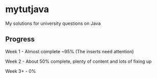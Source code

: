 # mytutjava
My solutions for university questions on Java

## Progress

Week 1 - Almost complete ~95% (The inserts need attention)

Week 2 - About 50% complete, plenty of content and lots of fixing up

Week 3+ - 0%
